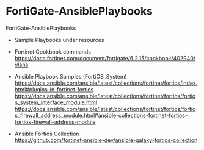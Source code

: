 # FortiGate-AnsiblePlaybooks
FortiGate-AnsiblePlaybooks

- Sample Playbooks under resources

- Fortinet Cookbook commands  
https://docs.fortinet.com/document/fortigate/6.2.15/cookbook/402940/vlans

- Ansible Playbook Samples (FortiOS_System)  
https://docs.ansible.com/ansible/latest/collections/fortinet/fortios/index.html#plugins-in-fortinet-fortios  
https://docs.ansible.com/ansible/latest/collections/fortinet/fortios/fortios_system_interface_module.html  
https://docs.ansible.com/ansible/latest/collections/fortinet/fortios/fortios_firewall_address_module.html#ansible-collections-fortinet-fortios-fortios-firewall-address-module

- Ansible Fortios Collection  
https://github.com/fortinet-ansible-dev/ansible-galaxy-fortios-collection



  
